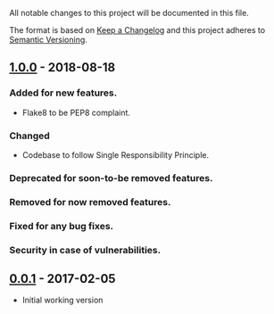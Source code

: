 All notable changes to this project will be documented in this file.

The format is based on [Keep a Changelog](http://keepachangelog.com/en/1.0.0/)
and this project adheres to [Semantic Versioning](http://semver.org/spec/v2.0.0.html).

## [1.0.0](https://github.com/andreffs18/flask-template-project/releases/tag/v1.0.0) - 2018-08-18

### Added for new features.

* Flake8 to be PEP8 complaint.  

### Changed

* Codebase to follow Single Responsibility Principle.


### Deprecated for soon-to-be removed features.
### Removed for now removed features.
### Fixed for any bug fixes.
### Security in case of vulnerabilities.

## [0.0.1](https://github.com/andreffs18/flask-template-project/releases/tag/v0.0.1) - 2017-02-05

* Initial working version


<!--
### Added for new features.
### Changed for changes in existing functionality.
### Deprecated for soon-to-be removed features.
### Removed for now removed features.
### Fixed for any bug fixes.
### Security in case of vulnerabilities.
-->